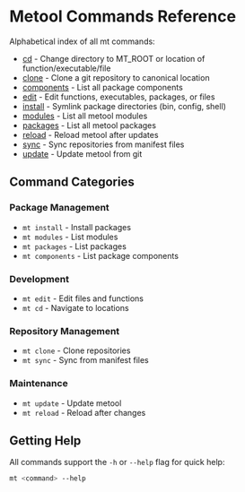 # Metool Commands Reference

Alphabetical index of all mt commands:

- [cd](cd.md) - Change directory to MT_ROOT or location of function/executable/file
- [clone](clone.md) - Clone a git repository to canonical location
- [components](components.md) - List all package components
- [edit](edit.md) - Edit functions, executables, packages, or files
- [install](install.md) - Symlink package directories (bin, config, shell)
- [modules](modules.md) - List all metool modules
- [packages](packages.md) - List all metool packages
- [reload](reload.md) - Reload metool after updates
- [sync](sync.md) - Sync repositories from manifest files
- [update](update.md) - Update metool from git

## Command Categories

### Package Management
- `mt install` - Install packages
- `mt modules` - List modules
- `mt packages` - List packages
- `mt components` - List package components

### Development
- `mt edit` - Edit files and functions
- `mt cd` - Navigate to locations

### Repository Management
- `mt clone` - Clone repositories
- `mt sync` - Sync from manifest files

### Maintenance
- `mt update` - Update metool
- `mt reload` - Reload after changes

## Getting Help

All commands support the `-h` or `--help` flag for quick help:

```bash
mt <command> --help
```